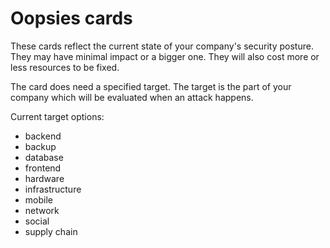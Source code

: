# Oopsies cards

These cards reflect the current state of your company's security posture. They may have minimal impact or a bigger one. They will also cost more or less resources to be fixed.

The card does need a specified target. The target is the part of your company which will be evaluated when an attack happens.

Current target options:
* backend
* backup
* database
* frontend
* hardware
* infrastructure
* mobile
* network
* social
* supply chain